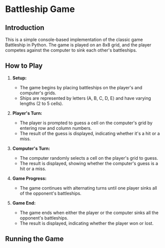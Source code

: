 # Battleship Game

## Introduction

This is a simple console-based implementation of the classic game Battleship in Python. The game is played on an 8x8 grid, and the player competes against the computer to sink each other's battleships.

## How to Play

1. **Setup:**
    - The game begins by placing battleships on the player's and computer's grids.
    - Ships are represented by letters (A, B, C, D, E) and have varying lengths (2 to 5 cells).

2. **Player's Turn:**
    - The player is prompted to guess a cell on the computer's grid by entering row and column numbers.
    - The result of the guess is displayed, indicating whether it's a hit or a miss.

3. **Computer's Turn:**
    - The computer randomly selects a cell on the player's grid to guess.
    - The result is displayed, showing whether the computer's guess is a hit or a miss.

4. **Game Progress:**
    - The game continues with alternating turns until one player sinks all of the opponent's battleships.

5. **Game End:**
    - The game ends when either the player or the computer sinks all the opponent's battleships.
    - The result is displayed, indicating whether the player won or lost.

## Running the Game